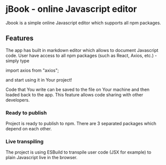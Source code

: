 # jBook - online Javascript editor

Jbook is a simple online Javascript editor which supports all npm packages.

## Features

The app has built in markdown editor which allows to document Javascript code.
User have access to all npm packages (such as React, Axios, etc.) - simply type

import axios from "axios";

and start using it in Your project!

Code that You write can be saved to the file on Your machine and then loaded back to the app.
This feature allows code sharing with other developers.

### Ready to publish

Project is ready to publish to npm. There are 3 separated packages which depend on each other.

### Live transpiling

The project is using ESBuild to transpile user code (JSX for example) to plain Javascript live in the browser.
